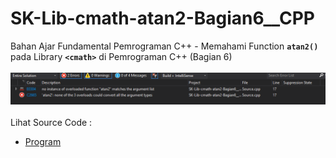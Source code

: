 # SK-Lib-cmath-atan2-Bagian6__CPP
Bahan Ajar Fundamental Pemrograman C++ - Memahami Function <code><b>atan2()</b></code> pada Library <code><b>&lt;cmath></b></code> di Pemrograman C++ (Bagian 6)<br><br>
<img src="https://github.com/RizkyKhapidsyah/SK-Lib-cmath-atan2-Bagian6__CPP/blob/master/SK-Lib-cmath-atan2-Bagian6__CPP/result/001.PNG"><br><br>
Lihat Source Code : <br>
- <a href="https://github.com/RizkyKhapidsyah/SK-Lib-cmath-atan2-Bagian6__CPP/blob/master/SK-Lib-cmath-atan2-Bagian6__CPP/Source.cpp">Program</a>
